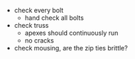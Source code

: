 
- check every bolt
	- hand check all bolts 
- check truss
	- apexes should continuously run
	- no cracks
- check mousing, are the zip ties brittle?
